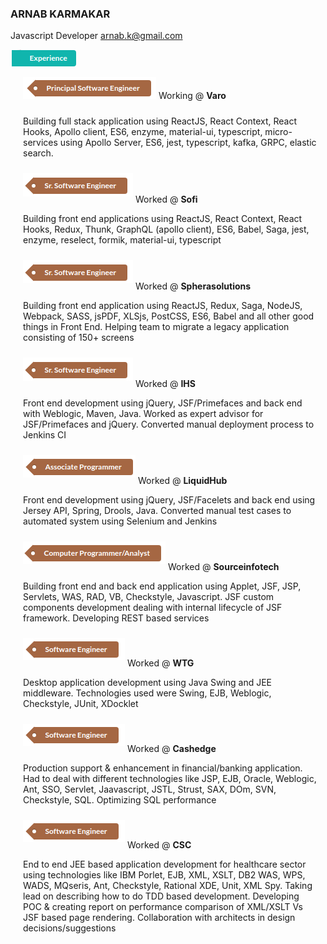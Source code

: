 ### ARNAB KARMAKAR
Javascript Developer
arnab.k@gmail.com

![Experience](https://github.com/arnabk/arnabk/raw/master/Exp.png)

<span style="padding-left: 20px; margin-top: 50px">![Principal Eng](https://github.com/arnabk/arnabk/raw/master/Principal.png)</span> <span>Working @ **Varo**</span>

<p style="padding: 10px 10px 10px 20px;">
    Building full stack application using ReactJS, React Context, React Hooks, Apollo client, ES6, enzyme, material-ui, typescript, micro-services using Apollo Server, ES6, jest, typescript, kafka, GRPC, elastic search.
</p>
  
<span style="padding-left: 20px">![Sr Software Eng](https://github.com/arnabk/arnabk/raw/master/SrSoftware.png)</span> <span style="position: relative; top: 10px">Worked @ **Sofi**</span>
  
<p style="padding: 10px 10px 10px 20px;">
    Building front end applications using ReactJS, React Context, React Hooks, Redux, Thunk, GraphQL (apollo client), ES6, Babel, Saga, jest, enzyme, reselect, formik, material-ui, typescript
</p>

<span style="padding-left: 20px">![Sr Software Eng](https://github.com/arnabk/arnabk/raw/master/SrSoftware.png)</span> <span style="position: relative; top: 10px">Worked @ **Spherasolutions**</span>

<p style="padding: 10px 10px 10px 20px;">
    Building front end application using ReactJS, Redux, Saga, NodeJS, Webpack, SASS, jsPDF, XLSjs, PostCSS, ES6, Babel and all other good things in Front End. Helping team to migrate a legacy application consisting of 150+ screens
</p>

<span style="padding-left: 20px">![Sr Software Eng](https://github.com/arnabk/arnabk/raw/master/SrSoftware.png)</span> <span style="position: relative; top: 10px">Worked @ **IHS**</span>

<p style="padding: 10px 10px 10px 20px;">
    Front end development using jQuery, JSF/Primefaces and back end with Weblogic, Maven, Java. Worked as expert advisor for JSF/Primefaces and jQuery. Converted manual deployment process to Jenkins CI
</p>

<span style="padding-left: 20px">![Associate Programmer](https://github.com/arnabk/arnabk/raw/master/Associate.png)</span> <span style="position: relative; top: 10px">Worked @ **LiquidHub**</span>

<p style="padding: 10px 10px 10px 20px;">
    Front end development using jQuery, JSF/Facelets and back end using Jersey API, Spring, Drools, Java. Converted manual test cases to automated system using Selenium and Jenkins
</p>

<span style="padding-left: 20px">![Computer Programmer](https://github.com/arnabk/arnabk/raw/master/Analyst.png)</span> <span style="position: relative; top: 10px">Worked @ **Sourceinfotech**</span>

<p style="padding: 10px 10px 10px 20px;">
    Building front end and back end application using Applet, JSF, JSP, Servlets, WAS, RAD, VB, Checkstyle, Javascript. JSF custom components development dealing with internal lifecycle of JSF framework. Developing REST based services
</p>

<span style="padding-left: 20px">![Software Eng](https://github.com/arnabk/arnabk/raw/master/Software.png)</span> <span style="position: relative; top: 10px">Worked @ **WTG**</span>

<p style="padding: 10px 10px 10px 20px;">
    Desktop application development using Java Swing and JEE middleware. Technologies used were Swing, EJB, Weblogic, Checkstyle, JUnit, XDocklet
</p>

<span style="padding-left: 20px">![Software Eng](https://github.com/arnabk/arnabk/raw/master/Software.png)</span> <span style="position: relative; top: 10px">Worked @ **Cashedge**</span>

<p style="padding: 10px 10px 10px 20px;">
    Production support & enhancement in financial/banking application. Had to deal with different technologies like JSP, EJB, Oracle, Weblogic, Ant, SSO, Servlet, Jaavascript, JSTL, Strust, SAX, DOm, SVN, Checkstyle, SQL. Optimizing SQL performance
</p>

<span style="padding-left: 20px">![Software Eng](https://github.com/arnabk/arnabk/raw/master/Software.png)</span> <span style="position: relative; top: 10px">Worked @ **CSC**</span>

<p style="padding: 10px 10px 10px 20px;">
    End to end JEE based application development for healthcare sector using technologies like IBM Porlet, EJB, XML, XSLT, DB2 WAS, WPS, WADS, MQseris, Ant, Checkstyle, Rational XDE, Unit, XML Spy. Taking lead on describing how to do TDD based development. Developing POC & creating report on performance comparison of XML/XSLT Vs JSF based page rendering. Collaboration with architects in design decisions/suggestions
</p>
